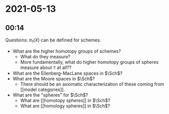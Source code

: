# 2021-05-13

## 00:14

Questions: $\pi_1(X)$ can be defined for schemes.

- What are the higher homotopy groups of schemes?
  - What do they measure? 
  - More fundamentally, what do higher homotopy groups of spheres measure about $\Top$ at all??
- What are the Eilenberg-MacLane spaces in $\Sch$?
- What are the Moore spaces in $\Sch$?
  - There should be an axiomatic characterization of these coming from [[model categories]].
- What are the "spheres" for $\Sch$? 
  - What are [[homotopy spheres]] in $\Sch$?
  - What are [[homology spheres]] in $\Sch$?
